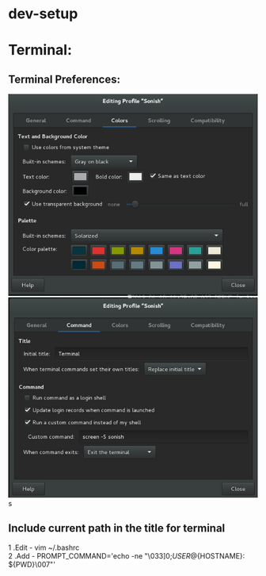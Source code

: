 # dev-setup

# Terminal:

## Terminal Preferences:
![](/preference_color.jpg)
![](/preference_command.jpg)s

## Include current path in the title for terminal
1 .Edit - vim ~/.bashrc                           
2 .Add - PROMPT_COMMAND='echo -ne "\033]0;${USER}@${HOSTNAME}: ${PWD}\007"'
